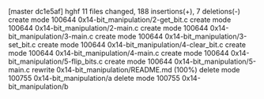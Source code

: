 [master dc1e5af] hghf
 11 files changed, 188 insertions(+), 7 deletions(-)
 create mode 100644 0x14-bit_manipulation/2-get_bit.c
 create mode 100644 0x14-bit_manipulation/2-main.c
 create mode 100644 0x14-bit_manipulation/3-main.c
 create mode 100644 0x14-bit_manipulation/3-set_bit.c
 create mode 100644 0x14-bit_manipulation/4-clear_bit.c
 create mode 100644 0x14-bit_manipulation/4-main.c
 create mode 100644 0x14-bit_manipulation/5-flip_bits.c
 create mode 100644 0x14-bit_manipulation/5-main.c
 rewrite 0x14-bit_manipulation/README.md (100%)
 delete mode 100755 0x14-bit_manipulation/a
 delete mode 100755 0x14-bit_manipulation/b
